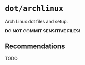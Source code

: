 # `dot/archlinux`

Arch Linux dot files and setup.

**DO NOT COMMIT SENSITIVE FILES!**

## Recommendations

TODO
